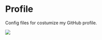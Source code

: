 # Profile
Config files for costumize my GitHub profile.

![](https://komarev.com/ghpvc/?username=sonuchivas&label=PROFILE+VIEWS)

